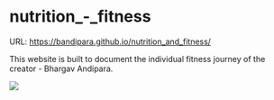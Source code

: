 # nutrition_-_fitness
URL: https://bandipara.github.io/nutrition_and_fitness/

This website is built to document the individual fitness journey of the creator - Bhargav Andipara.

![](/images/main.jpeg)
